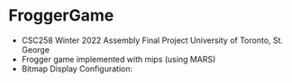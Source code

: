 # FroggerGame
* CSC258 Winter 2022 Assembly Final Project University of Toronto, St. George
* Frogger game implemented with mips (using MARS)
* Bitmap Display Configuration:
  

